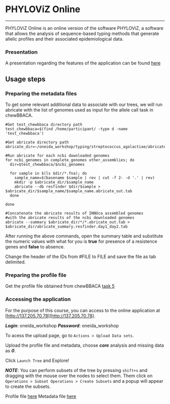 # PHYLOViZ Online

---

PHYLOViZ Online is an online version of the software PHYLOViZ, a software that allows the analysis of sequence-based typing methods that generate allelic profiles and their associated epidemiological data.

### Presentation

A presentation regarding the features of the application can be found [here](https://docs.google.com/presentation/d/1s40Bh-XJuUzncwwuOiUbAZ8S-fBfBqKBeHxz-6oou5o/edit?usp=sharing)

## Usage steps

### Preparing the metadata files

To get some relevant additional data to associate with our trees, we will run abricate with the list of genomes used as input for the allele call task in chewBBACA.

```
#Get test_chewbbaca directory path
test_chewbbaca=$(find /home/participant/ -type d -name 'test_chewbbaca')

#Get abricate directory path
abricate_dir=~/oneida_workshop/typing/streptococcus_agalactiae/abricate

#Run abricate for each ncbi downloaded genomes
for ncbi_genomes in complete_genomes other_assemblies; do
  dir=$test_chewbbaca/$ncbi_genomes
  
  for sample in $(ls $dir/*.fna); do
    sample_name=$(basename $sample | rev | cut -f 2- -d '.' | rev)
    mkdir -p $abricate_dir/$sample_name
    abricate --db resfinder $dir/$sample > $abricate_dir/$sample_name/$sample_name.abricate_out.tab
  done
  
done

#Concatenate the abricate results of INNUca assembled genomes 
#with the abricate results of the ncbi downloaded genomes
abricate --summary $abricate_dir/*/*.abricate_out.tab > $abricate_dir/abricate_summary.resfinder.day1_day2.tab
```

After running the above commands, open the summary table and substitute the numeric values with what for you is **true** for presence of a resistence genes and **false** to absence.

Change the header of the IDs from #FILE to FILE and save the file as tab delimited. 

### Preparing the profile file

Get the profile file obtained from chewBBACA [task 5](https://github.com/Pfern/Oneida_Genomics_Workshop/blob/master/docs/chewbbaca.md#task-5---extract-the-profile-for-phyloviz)

### Accessing the application

For the purpose of this course, you can access to the online application at [http://137.205.70.78](http://137.205.70.78).

***Login***: oneida_workshop
***Password***: oneida_workshop

To acess the upload page, go to `Actions > Upload Data sets`.

Upload the profile file and metadata, choose ***core*** analysis and missing data as ***0***.

Click `Launch Tree` and Explore!

***NOTE***: You can perform subsets of the tree by pressing `shift+s` and dragging with the mouse over the nodes to select them. Them click on `Operations > Subset Operations > Create Subsets` and a popup will appear to create the subsets.

Profile file [here]()
Metadata file [here]()
